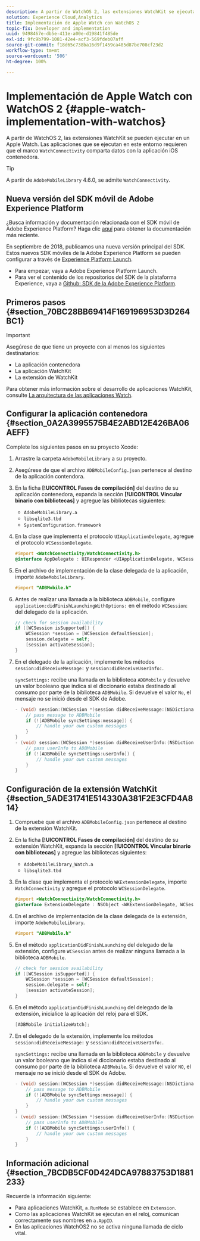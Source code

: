 ```yaml
---
description: A partir de WatchOS 2, las extensiones WatchKit se ejecutarán en un dispositivo Apple Watch. Las aplicaciones que se ejecutan en este entorno requieren que el marco WatchConnectivity comparta datos con la aplicación iOS contenedora.
solution: Experience Cloud,Analytics
title: Implementación de Apple Watch con WatchOS 2
topic-fix: Developer and implementation
uuid: 9498467e-db5e-411e-a00e-d19841f485de
exl-id: 9fc9b799-1081-42e4-acf3-569fdeb07aff
source-git-commit: f18d65c738ba16d9f1459ca485d87be708cf23d2
workflow-type: tm+mt
source-wordcount: '506'
ht-degree: 100%

---
```


# Implementación de Apple Watch con WatchOS 2 {#apple-watch-implementation-with-watchos}

A partir de WatchOS 2, las extensiones WatchKit se pueden ejecutar en un Apple Watch. Las aplicaciones que se ejecutan en este entorno requieren que el marco `WatchConnectivity` comparta datos con la aplicación iOS contenedora.

>[!TIP]
>
>A partir de `AdobeMobileLibrary` 4.6.0, se admite `WatchConnectivity`.

## Nueva versión del SDK móvil de Adobe Experience Platform

¿Busca información y documentación relacionada con el SDK móvil de Adobe Experience Platform? Haga clic [aquí](https://aep-sdks.gitbook.io/docs/) para obtener la documentación más reciente.

En septiembre de 2018, publicamos una nueva versión principal del SDK. Estos nuevos SDK móviles de la Adobe Experience Platform se pueden configurar a través de [Experience Platform Launch](https://www.adobe.com/es/experience-platform/launch.html).

* Para empezar, vaya a Adobe Experience Platform Launch.
* Para ver el contenido de los repositorios del SDK de la plataforma Experience, vaya a [Github: SDK de la Adobe Experience Platform](https://github.com/Adobe-Marketing-Cloud/acp-sdks).

## Primeros pasos {#section_70BC28BB69414F169196953D3D264BC1}

>[!IMPORTANT]
>
>Asegúrese de que tiene un proyecto con al menos los siguientes destinatarios:
>
>* La aplicación contenedora
>* La aplicación WatchKit
>* La extensión de WatchKit
>


Para obtener más información sobre el desarrollo de aplicaciones WatchKit, consulte [La arquitectura de las aplicaciones Watch](https://developer.apple.com/library/ios/documentation/General/Conceptual/WatchKitProgrammingGuide/DesigningaWatchKitApp.html#//apple_ref/doc/uid/TP40014969-CH3-SW1).

## Configurar la aplicación contenedora {#section_0A2A3995575B4E2ABD12E426BA06AEFF}

Complete los siguientes pasos en su proyecto Xcode:

1. Arrastre la carpeta `AdobeMobileLibrary` a su proyecto.
1. Asegúrese de que el archivo `ADBMobileConfig.json` pertenece al destino de la aplicación contendora.
1. En la ficha **[!UICONTROL Fases de compilación]** del destino de su aplicación contenedora, expanda la sección **[!UICONTROL Vincular binario con bibliotecas]** y agregue las bibliotecas siguientes:

   * `AdobeMobileLibrary.a`
   * `libsqlite3.tbd`
   * `SystemConfiguration.framework`

1. En la clase que implementa el protocolo `UIApplicationDelegate`, agregue el protocolo `WCSessionDelegate`.

   ```objective-c
   #import <WatchConnectivity/WatchConnectivity.h> 
   @interface AppDelegate : UIResponder <UIApplicationDelegate, WCSessionDelegate>
   ```

1. En el archivo de implementación de la clase delegada de la aplicación, importe `AdobeMobileLibrary`.

   ```objective-c
   #import "ADBMobile.h"
   ```

1. Antes de realizar una llamada a la biblioteca `ADBMobile`, configure `application:didFinishLaunchingWithOptions:` en el método `WCSession`: del delegado de la aplicación.

   ```objective-c
   // check for session availability 
   if ([WCSession isSupported]) { 
       WCSession *session = [WCSession defaultSession]; 
       session.delegate = self; 
       [session activateSession]; 
   }
   ```

1. En el delegado de la aplicación, implemente los métodos `session:didReceiveMessage:` y `session:didReceiveUserInfo:`.

   `syncSettings:` recibe una llamada en la biblioteca `ADBMobile` y devuelve un valor booleano que indica si el diccionario estaba destinado al consumo por parte de la biblioteca `ADBMobile`. Si devuelve el valor `No`, el mensaje no se inició desde el SDK de Adobe.

   ```objective-c
   - (void) session:(WCSession *)session didReceiveMessage:(NSDictionary<NSString *,id> *)message { 
       // pass message to ADBMobile 
       if (![ADBMobile syncSettings:message]) { 
           // handle your own custom messages 
       } 
   } 
   - (void) session:(WCSession *)session didReceiveUserInfo:(NSDictionary<NSString *,id> *)userInfo { 
       // pass userInfo to ADBMobile 
       if (![ADBMobile syncSettings:userInfo]) { 
           // handle your own custom messages 
       } 
   } 
   ```

## Configuración de la extensión WatchKit {#section_5ADE31741E514330A381F2E3CFD4A814}

1. Compruebe que el archivo `ADBMobileConfig.json` pertenece al destino de la extensión WatchKit.
1. En la ficha **[!UICONTROL Fases de compilación]** del destino de su extensión WatchKit, expanda la sección **[!UICONTROL Vincular binario con bibliotecas]** y agregue las bibliotecas siguientes:

   * `AdobeMobileLibrary_Watch.a`
   * `libsqlite3.tbd`

1. En la clase que implementa el protocolo `WKExtensionDelegate`, importe `WatchConnectivity` y agregue el protocolo `WCSessionDelegate`.

   ```objective-c
   #import <WatchConnectivity/WatchConnectivity.h> 
   @interface ExtensionDelegate : NSObject <WKExtensionDelegate, WCSessionDelegate>
   ```

1. En el archivo de implementación de la clase delegada de la extensión, importe `AdobeMobileLibrary`.

   ```objective-c
   #import "ADBMobile.h"
   ```

1. En el método `applicationDidFinishLaunching` del delegado de la extensión, configure `WCSession` antes de realizar ninguna llamada a la biblioteca `ADBMobile`.

   ```objective-c
   // check for session availability 
   if ([WCSession isSupported]) { 
       WCSession *session = [WCSession defaultSession]; 
       session.delegate = self; 
       [session activateSession]; 
   }
   ```

1. En el método `applicationDidFinishLaunching` del delegado de la extensión, inicialice la aplicación del reloj para el SDK.

   ```objective-c
   [ADBMobile initializeWatch];
   ```

1. En el delegado de la extensión, implemente los métodos `session:didReceiveMessage:` y `session:didReceiveUserInfo:`.

   `syncSettings:` recibe una llamada en la biblioteca `ADBMobile` y devuelve un valor booleano que indica si el diccionario estaba destinado al consumo por parte de la biblioteca `ADBMobile`. Si devuelve el valor `NO`, el mensaje no se inició desde el SDK de Adobe.

   ```objective-c
   - (void) session:(WCSession *)session didReceiveMessage:(NSDictionary<NSString *,id> *)message { 
       // pass message to ADBMobile 
       if (![ADBMobile syncSettings:message]) { 
           // handle your own custom messages 
       } 
   } 
   - (void) session:(WCSession *)session didReceiveUserInfo:(NSDictionary<NSString *,id> *)userInfo { 
       // pass userInfo to ADBMobile 
       if (![ADBMobile syncSettings:userInfo]) { 
           // handle your own custom messages 
       } 
   } 
   ```

## Información adicional {#section_7BCDB5CF0D424DCA97883753D1881233}

Recuerde la información siguiente:

* Para aplicaciones WatchKit, `a.RunMode` se establece en `Extension`.
* Como las aplicaciones WatchKit se ejecutan en el reloj, comunican correctamente sus nombres en `a.AppID`.
* En las aplicaciones WatchOS2 no se activa ninguna llamada de ciclo vital.
